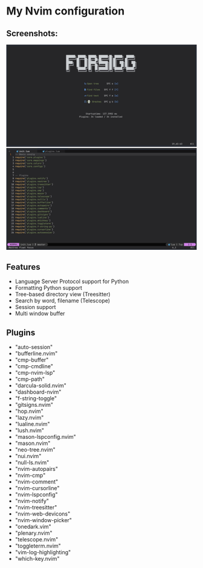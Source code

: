 # My Nvim configuration

## Screenshots:
![Dashboard](./screenshot1.jpg)
![Editor](./screenshot2.jpg)


## Features

- Language Server Protocol support for Python
- Formatting Python support
- Tree-based directory view (Treesitter)
- Search by word, filename (Telescope)
- Session support
- Multi window buffer



## Plugins

- "auto-session"
-  "bufferline.nvim"
-  "cmp-buffer"
-  "cmp-cmdline"
-  "cmp-nvim-lsp"
-  "cmp-path"
-  "darcula-solid.nvim"
-  "dashboard-nvim"
-  "f-string-toggle"
-  "gitsigns.nvim"
-  "hop.nvim"
-  "lazy.nvim"
-  "lualine.nvim"
-  "lush.nvim"
-  "mason-lspconfig.nvim"
-  "mason.nvim"
-  "neo-tree.nvim"
-  "nui.nvim"
-  "null-ls.nvim"
-  "nvim-autopairs"
-  "nvim-cmp"
-  "nvim-comment"
-  "nvim-cursorline"
-  "nvim-lspconfig"
-  "nvim-notify"
-  "nvim-treesitter"
-  "nvim-web-devicons"
-  "nvim-window-picker"
-  "onedark.vim"
-  "plenary.nvim"
-  "telescope.nvim"
-  "toggleterm.nvim"
-  "vim-log-highlighting"
-  "which-key.nvim"
